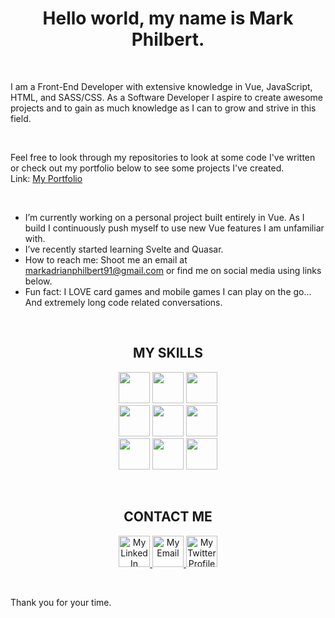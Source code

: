 <h1 align="center">Hello world, my name is Mark Philbert.</h1>

<br>

<p>I am a Front-End Developer with extensive knowledge in Vue, JavaScript, HTML, and SASS/CSS. As a Software Developer I aspire to create awesome projects and to gain as much knowledge as I can to grow and strive in this field.</p>

<br>

<p>Feel free to look through my repositories to look at some code I've written or check out my portfolio below to see some projects I've created.
<br> Link: 
  <a href="https://markphilbert.netlify.app/">My Portfolio</a></p>

 <br>
  
- I’m currently working on a personal project built entirely in Vue. As I build I continuously push myself to use new Vue features I am unfamiliar with.
- I’ve recently started learning Svelte and Quasar.
- How to reach me: Shoot me an email at markadrianphilbert91@gmail.com or find me on social media using links below.
- Fun fact: I LOVE card games and mobile games I can play on the go... And extremely long code related conversations.

<br>

<h2 align="center">MY SKILLS</h2>

<p align="center">
  <img src="https://www.vectorlogo.zone/logos/javascript/javascript-icon.svg" height="50" width="50">
  <img src="https://www.vectorlogo.zone/logos/w3_html5/w3_html5-icon.svg" height="50" width="50">
  <img src="https://www.vectorlogo.zone/logos/w3_css/w3_css-icon.svg" height="50"width="50">
  <br>
  <img src="https://www.vectorlogo.zone/logos/vuejs/vuejs-icon.svg" height="50"width="50">
  <img src="https://www.vectorlogo.zone/logos/sass-lang/sass-lang-icon.svg" height="50" width="50">
  <img src="https://www.vectorlogo.zone/logos/figma/figma-icon.svg" height="50" width="50">
  <br>
  <img src="https://www.vectorlogo.zone/logos/getbootstrap/getbootstrap-icon.svg" height="50" width="50">
  <img src="https://www.vectorlogo.zone/logos/github/github-icon.svg" height="50" width="50">
  <img src="https://www.vectorlogo.zone/logos/netlify/netlify-icon.svg" height="50" width="50">
</p>

<br>

<h2 align="center">CONTACT ME</h2>
<p align="center">
  <a href="https://www.linkedin.com/in/mark-philbert/">
    <img src="https://www.vectorlogo.zone/logos/linkedin/linkedin-icon.svg" alt="My LinkedIn Profile" height="50" width="50">
  </a>

  <a href="mailto:markadrianphilbert91@gmail.com">
    <img src="https://www.vectorlogo.zone/logos/gmail/gmail-tile.svg" alt="My Email" height="50" width="50">
  </a>
  
  <a href="https://twitter.com/lvl0dev">
    <img src="https://www.vectorlogo.zone/logos/twitter/twitter-tile.svg" alt="My Twitter Profile" height="50" width="50">
  </a>
</p>

<br>

<p>Thank you for your time.</p>
